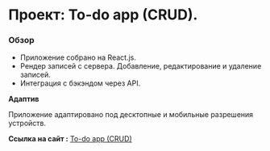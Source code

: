 # Проект: To-do app (CRUD).

### Обзор
- Приложение собрано на React.js.
- Рендер записей с сервера. Добавление, редактирование и удаление записей.
- Интеграция с бэкэндом через API.

**Адаптив**

Приложение адаптировано под десктопные и мобильные разрешения устройств.


**Ссылка на сайт :** 
<a href="https://evgenyhalvin.github.io/To-do-App/" target="_blank">To-do app (CRUD)</a>

